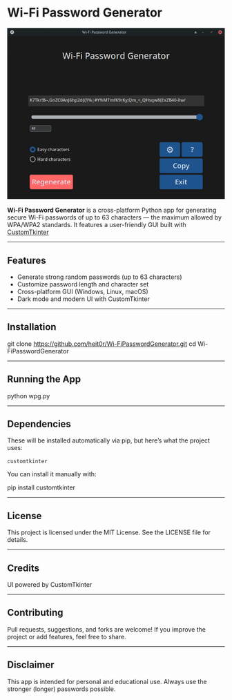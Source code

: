 # Wi-Fi Password Generator

![screenshot](assets/screenshot.png)

**Wi-Fi Password Generator** is a cross-platform Python app for generating secure Wi-Fi passwords of up to 63 characters — the maximum allowed by WPA/WPA2 standards. It features a user-friendly GUI built with [CustomTkinter](https://github.com/TomSchimansky/CustomTkinter)

<!-- , and can optionally generate a QR code for easy scanning and sharing. -->

---

## Features

- Generate strong random passwords (up to 63 characters)
- Customize password length and character set
- Cross-platform GUI (Windows, Linux, macOS)
- Dark mode and modern UI with CustomTkinter

<!-- - Optional QR code generation (scan to connect) -->
---

## Installation

<!-- You can install Wi-Fi Password Generator directly from **PyPI**: -->
<!---->
<!-- ```bash -->
<!-- pip install Wi-Fi Password Generator -->
<!-- ``` -->
<!---->
<!-- Or clone the repository manually: -->

git clone https://github.com/heit0r/Wi-FiPasswordGenerator.git
cd Wi-FiPasswordGenerator
<!-- pip install . -->

---

## Running the App

<!-- After installing, run the app using: -->
<!---->
<!-- wpg -->
<!---->
<!-- Or, if you cloned the repo manually: -->
<!---->
<!-- python -m wpg -->

python wpg.py

---

## Dependencies

These will be installed automatically via pip, but here’s what the project uses:

    customtkinter

You can install it manually with:

pip install customtkinter

<!-- ## Platform Notes -->
<!---->
<!-- ### Windows -->
<!---->
<!-- Just install Python from python.org, then run: -->
<!---->
<!-- pip install Wi-FiPasswordGenerator -->
<!-- Wi-FiPasswordGenerator -->
<!---->
<!---->
<!-- ### Linux -->
<!---->
<!-- Make sure python3 and pip are installed: -->
<!---->
<!-- sudo apt install python3 python3-pip  # Debian/Ubuntu -->
<!-- pip install Wi-FiPasswordGenerator -->
<!-- Wi-FiPasswordGenerator -->
<!---->
<!-- ### macOS -->
<!---->
<!-- Install Python via Homebrew or the official installer: -->
<!---->
<!-- brew install python -->
<!-- pip3 install Wi-FiPasswordGenerator -->
<!-- Wi-FiPasswordGenerator -->

---

## License

This project is licensed under the MIT License. See the LICENSE file for details.

---

## Credits

UI powered by CustomTkinter
    
<!-- QR code generation via qrcode (BSD License) -->

---

## Contributing

Pull requests, suggestions, and forks are welcome! If you improve the project or add features, feel free to share.

---

## Disclaimer

This app is intended for personal and educational use. Always use the stronger (longer) passwords possible.
